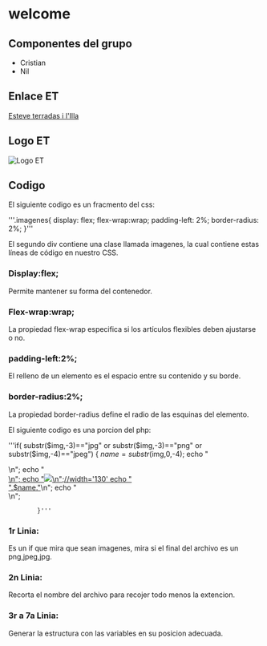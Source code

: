 # welcome

## Componentes del grupo

- Cristian
- Nil

## Enlace ET
[Esteve terradas i l'Illa](http://www.iesesteveterradas.cat/)
## Logo ET
![Logo ET](/var/www/html/welcome/resources/etimg.jpeg "Logo ET")
## Codigo

El siguiente codigo es un fracmento del css:

'''.imagenes{
  display: flex;
  flex-wrap:wrap;
  padding-left: 2%;
  border-radius: 2%;
}'''

El segundo div contiene una clase llamada imagenes, la cual contiene estas líneas de código en nuestro CSS.

### Display:flex; 
Permite mantener su forma del contenedor.
### Flex-wrap:wrap; 
La propiedad flex-wrap especifica si los artículos flexibles deben ajustarse o no.
### padding-left:2%;
El relleno de un elemento es el espacio entre su contenido y su borde.
### border-radius:2%;
La propiedad border-radius define el radio de las esquinas del elemento. 

El siguiente codigo es una porcion del php:

'''if( substr($img,-3)=="jpg" or substr($img,-3)=="png" or substr($img,-4)=="jpeg") {
				$name = substr($img,0,-4);
				echo "<div class='Img'>\n";
				echo "<br><a href='profile/$name.html' target='_blank'>\n";
				echo "<img src='img/$img' >\n";//width='130'
				echo "<br>".$name."</a>\n";
				echo "</div>\n";
				
			}'''
### 1r Linia:
Es un if que mira que sean imagenes, mira si el final del archivo es un png,jpeg,jpg.
### 2n Linia:
Recorta el nombre del archivo para recojer todo menos la extencion.
### 3r a 7a Linia:
Generar la estructura con las variables en su posicion adecuada.